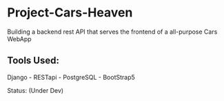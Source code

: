 # Project-Cars-Heaven
Building a backend rest API that serves the frontend of a all-purpose Cars WebApp

Tools Used:
-------------------
Django - RESTapi - PostgreSQL - BootStrap5

Status: (Under Dev)
